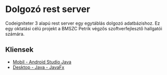 # Dolgozó rest server

Codeigniteter 3 alapú rest server egy egytáblás dolgozó adatbázishoz. 
Ez egy oktatási célú projekt a BMSZC Petrik végzős szoftverfejlesztő hallgatói számára.

## Kliensek
- [Mobil - Android Studio Java](https://github.com/darkbeast0106/Android_DolgozoApiRestClient)
- [Desktop - Java - JavaFx](https://github.com/darkbeast0106/DolgozoRest)
